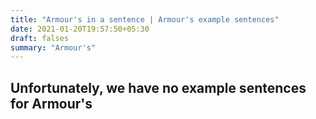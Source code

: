 ```yaml
---
title: "Armour's in a sentence | Armour's example sentences"
date: 2021-01-20T19:57:50+05:30
draft: falses
summary: "Armour's"
---
```

## Unfortunately, we have no example sentences for Armour's                 
